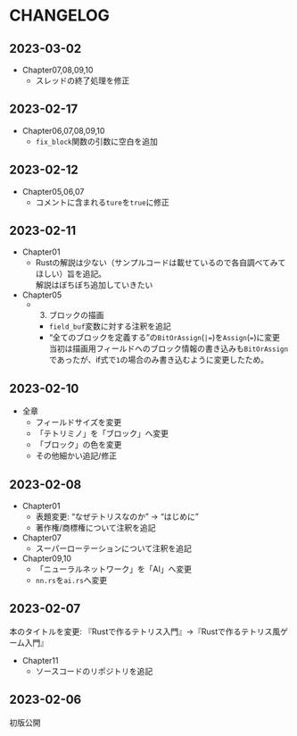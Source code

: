 # CHANGELOG

## 2023-03-02
- Chapter07,08,09,10
    - スレッドの終了処理を修正

## 2023-02-17
- Chapter06,07,08,09,10
    - `fix_block`関数の引数に空白を追加

## 2023-02-12
- Chapter05,06,07
    - コメントに含まれる`ture`を`true`に修正

## 2023-02-11
- Chapter01
    - Rustの解説は少ない（サンプルコードは載せているので各自調べてみてほしい）旨を追記。  
        解説はぼちぼち追加していきたい
- Chapter05
    - 3. ブロックの描画
        - `field_buf`変数に対する注釈を追記
        - “全てのブロックを定義する”の`BitOrAssign`(`|=`)を`Assign`(`=`)に変更  
          当初は描画用フィールドへのブロック情報の書き込みも`BitOrAssign`であったが、if式で`1`の場合のみ書き込むように変更したため。

## 2023-02-10
- 全章
    - フィールドサイズを変更
    - 「テトリミノ」を「ブロック」へ変更
    - 「ブロック」の色を変更
    - その他細かい追記/修正

## 2023-02-08
- Chapter01
    - 表題変更: “なぜテトリスなのか” → “はじめに”
    - 著作権/商標権について注釈を追記
- Chapter07
    - スーパーローテーションについて注釈を追記
- Chapter09,10
    - 「ニューラルネットワーク」を「AI」へ変更
    - `nn.rs`を`ai.rs`へ変更

## 2023-02-07
本のタイトルを変更: 『Rustで作るテトリス入門』→『Rustで作るテトリス風ゲーム入門』
- Chapter11
    - ソースコードのリポジトリを追記

## 2023-02-06
初版公開

